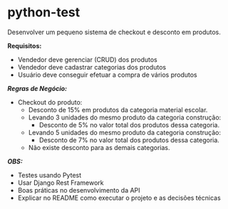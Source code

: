 # python-test

Desenvolver um pequeno sistema de checkout e desconto em produtos.

**Requisitos:**

- Vendedor deve gerenciar (CRUD) dos produtos
- Vendedor deve cadastrar categorias dos produtos
- Usuário deve conseguir efetuar a compra de vários produtos

***Regras de Negócio:***

- Checkout do produto:
	- Desconto de 15% em produtos da categoria material escolar.
	- Levando 3 unidades do mesmo produto da categoria construção:
		- Desconto de 5% no valor total dos produtos dessa categoria.
	- Levando 5 unidades do mesmo produto da categoria construção:
		- Desconto de 7% no valor total dos produtos dessa categoria.
	- Não existe desconto para as demais categorias.

***OBS:***

- Testes usando Pytest
- Usar Django Rest Framework
- Boas práticas no desenvolvimento da API
- Explicar no README como executar o projeto e as decisões técnicas
